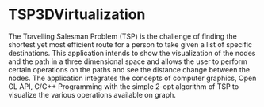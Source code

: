# TSP3DVirtualization

The Travelling Salesman Problem (TSP) is the challenge of finding the shortest yet
most efficient route for a person to take given a list of specific destinations.
This application intends to show the visualization of the nodes and the path in a three
dimensional space and allows the user to perform certain operations on the paths and
see the distance change between the nodes. The application integrates the concepts of
computer graphics, Open GL API, C/C++ Programming with the simple 2-opt
algorithm of TSP to visualize the various operations available on graph.


